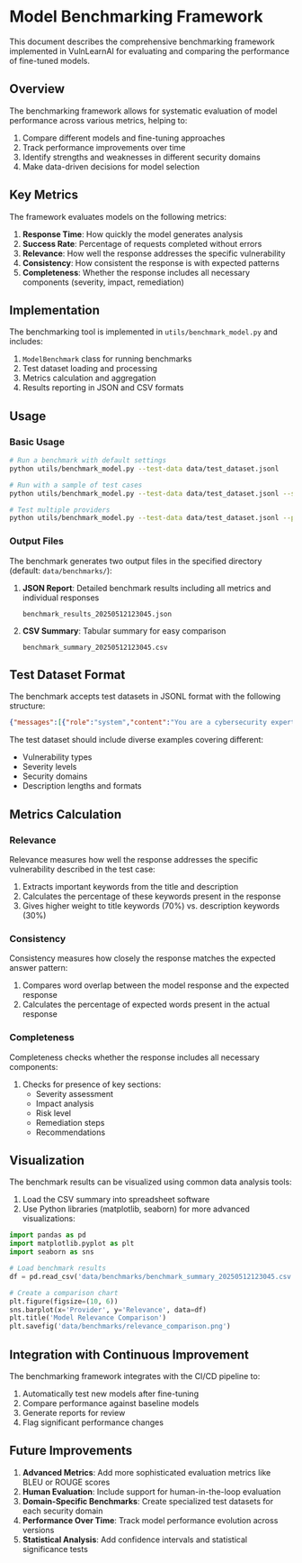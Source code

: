 # Model Benchmarking Framework

This document describes the comprehensive benchmarking framework implemented in VulnLearnAI for evaluating and comparing the performance of fine-tuned models.

## Overview

The benchmarking framework allows for systematic evaluation of model performance across various metrics, helping to:

1. Compare different models and fine-tuning approaches
2. Track performance improvements over time
3. Identify strengths and weaknesses in different security domains
4. Make data-driven decisions for model selection

## Key Metrics

The framework evaluates models on the following metrics:

1. **Response Time**: How quickly the model generates analysis
2. **Success Rate**: Percentage of requests completed without errors
3. **Relevance**: How well the response addresses the specific vulnerability
4. **Consistency**: How consistent the response is with expected patterns
5. **Completeness**: Whether the response includes all necessary components (severity, impact, remediation)

## Implementation

The benchmarking tool is implemented in `utils/benchmark_model.py` and includes:

1. `ModelBenchmark` class for running benchmarks
2. Test dataset loading and processing
3. Metrics calculation and aggregation
4. Results reporting in JSON and CSV formats

## Usage

### Basic Usage

```bash
# Run a benchmark with default settings
python utils/benchmark_model.py --test-data data/test_dataset.jsonl

# Run with a sample of test cases
python utils/benchmark_model.py --test-data data/test_dataset.jsonl --sample-size 20

# Test multiple providers
python utils/benchmark_model.py --test-data data/test_dataset.jsonl --providers openai deepseek
```

### Output Files

The benchmark generates two output files in the specified directory (default: `data/benchmarks/`):

1. **JSON Report**: Detailed benchmark results including all metrics and individual responses
   ```
   benchmark_results_20250512123045.json
   ```

2. **CSV Summary**: Tabular summary for easy comparison
   ```
   benchmark_summary_20250512123045.csv
   ```

## Test Dataset Format

The benchmark accepts test datasets in JSONL format with the following structure:

```json
{"messages":[{"role":"system","content":"You are a cybersecurity expert analyzing vulnerabilities."},{"role":"user","content":"Analyze this vulnerability:\nTitle: SQL Injection\nDescription: The login form is vulnerable to SQL injection..."},{"role":"assistant","content":"Based on my analysis, this is a High severity vulnerability..."}]}
```

The test dataset should include diverse examples covering different:
- Vulnerability types
- Severity levels
- Security domains
- Description lengths and formats

## Metrics Calculation

### Relevance

Relevance measures how well the response addresses the specific vulnerability described in the test case:

1. Extracts important keywords from the title and description
2. Calculates the percentage of these keywords present in the response
3. Gives higher weight to title keywords (70%) vs. description keywords (30%)

### Consistency

Consistency measures how closely the response matches the expected answer pattern:

1. Compares word overlap between the model response and the expected response
2. Calculates the percentage of expected words present in the actual response

### Completeness

Completeness checks whether the response includes all necessary components:

1. Checks for presence of key sections:
   - Severity assessment
   - Impact analysis
   - Risk level
   - Remediation steps
   - Recommendations

## Visualization

The benchmark results can be visualized using common data analysis tools:

1. Load the CSV summary into spreadsheet software
2. Use Python libraries (matplotlib, seaborn) for more advanced visualizations:

```python
import pandas as pd
import matplotlib.pyplot as plt
import seaborn as sns

# Load benchmark results
df = pd.read_csv('data/benchmarks/benchmark_summary_20250512123045.csv')

# Create a comparison chart
plt.figure(figsize=(10, 6))
sns.barplot(x='Provider', y='Relevance', data=df)
plt.title('Model Relevance Comparison')
plt.savefig('data/benchmarks/relevance_comparison.png')
```

## Integration with Continuous Improvement

The benchmarking framework integrates with the CI/CD pipeline to:

1. Automatically test new models after fine-tuning
2. Compare performance against baseline models
3. Generate reports for review
4. Flag significant performance changes

## Future Improvements

1. **Advanced Metrics**: Add more sophisticated evaluation metrics like BLEU or ROUGE scores
2. **Human Evaluation**: Include support for human-in-the-loop evaluation
3. **Domain-Specific Benchmarks**: Create specialized test datasets for each security domain
4. **Performance Over Time**: Track model performance evolution across versions
5. **Statistical Analysis**: Add confidence intervals and statistical significance tests
